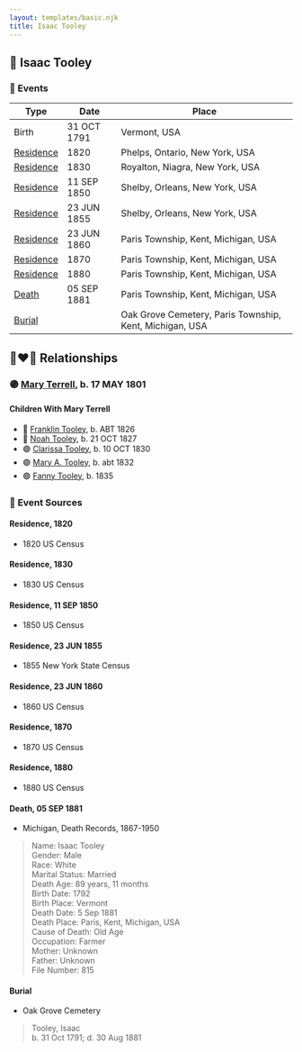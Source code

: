 ```yaml
---
layout: templates/basic.njk
title: Isaac Tooley
---
```

## 🔵 Isaac Tooley

### 📆 Events

Type | Date | Place
------ | ------ | ------
Birth | 31 OCT 1791 | Vermont, USA
[Residence](#event-02f8e8dc-aae2-4b01-a123-cac6194cf545) | 1820 | Phelps, Ontario, New York, USA
[Residence](#event-282c3460-485b-41b8-b7e1-2073c40ab86a) | 1830 | Royalton, Niagra, New York, USA
[Residence](#event-4a0efc93-4bbb-46de-81c9-6e3dbb5b383b) | 11 SEP 1850 | Shelby, Orleans, New York, USA
[Residence](#event-8f16b2b0-be4e-403e-8fea-56db182bd60e) | 23 JUN 1855 | Shelby, Orleans, New York, USA
[Residence](#event-b8e4f858-a626-44c8-b265-a0bb3e663cff) | 23 JUN 1860 | Paris Township, Kent, Michigan, USA
[Residence](#event-501a1e35-090d-408f-855e-cd24bf7e181e) | 1870 | Paris Township, Kent, Michigan, USA
[Residence](#event-0e0a8783-96fa-4d71-8470-ab2ea64c7002) | 1880 | Paris Township, Kent, Michigan, USA
[Death](#event-d43f4ef4-c054-4f30-8cce-91b6e58b1971) | 05 SEP 1881 | Paris Township, Kent, Michigan, USA
[Burial](#event-4a2c5760-26b7-4e57-a1dd-bbb24230ba56) |  | Oak Grove Cemetery, Paris Township, Kent, Michigan, USA

## 👩‍❤️‍👨 Relationships

### 🟣 [Mary Terrell](/people/3/36199064), b. 17 MAY 1801

#### Children With Mary Terrell
* 🔵 [Franklin Tooley](/people/3/35646460), b. ABT 1826
* 🔵 [Noah Tooley](/people/8/84640933), b. 21 OCT 1827
* 🟣 [Clarissa Tooley](/people/9/91667756), b. 10 OCT 1830
* 🟣 [Mary A. Tooley](/people/5/53760761), b. abt 1832
* 🟣 [Fanny Tooley](/people/4/45270328), b. 1835
### 📰 Event Sources

#### <a id="event-02f8e8dc-aae2-4b01-a123-cac6194cf545"></a> Residence, 1820
* 1820 US Census

#### <a id="event-282c3460-485b-41b8-b7e1-2073c40ab86a"></a> Residence, 1830
* 1830 US Census

#### <a id="event-4a0efc93-4bbb-46de-81c9-6e3dbb5b383b"></a> Residence, 11 SEP 1850
* 1850 US Census

#### <a id="event-8f16b2b0-be4e-403e-8fea-56db182bd60e"></a> Residence, 23 JUN 1855
* 1855 New York State Census

#### <a id="event-b8e4f858-a626-44c8-b265-a0bb3e663cff"></a> Residence, 23 JUN 1860
* 1860 US Census

#### <a id="event-501a1e35-090d-408f-855e-cd24bf7e181e"></a> Residence, 1870
* 1870 US Census

#### <a id="event-0e0a8783-96fa-4d71-8470-ab2ea64c7002"></a> Residence, 1880
* 1880 US Census

#### <a id="event-d43f4ef4-c054-4f30-8cce-91b6e58b1971"></a> Death, 05 SEP 1881
* Michigan, Death Records, 1867-1950
>   
  > Name: Isaac Tooley  
  > Gender: Male  
  > Race: White  
  > Marital Status: Married  
  > Death Age: 89 years, 11 months  
  > Birth Date: 1792  
  > Birth Place: Vermont  
  > Death Date: 5 Sep 1881  
  > Death Place: Paris, Kent, Michigan, USA  
  > Cause of Death: Old Age  
  > Occupation: Farmer  
  > Mother: Unknown  
  > Father: Unknown  
  > File Number: 815

#### <a id="event-4a2c5760-26b7-4e57-a1dd-bbb24230ba56"></a> Burial
* Oak Grove Cemetery
>   
  > Tooley, Isaac  
  > b. 31 Oct 1791;  d. 30 Aug 1881
